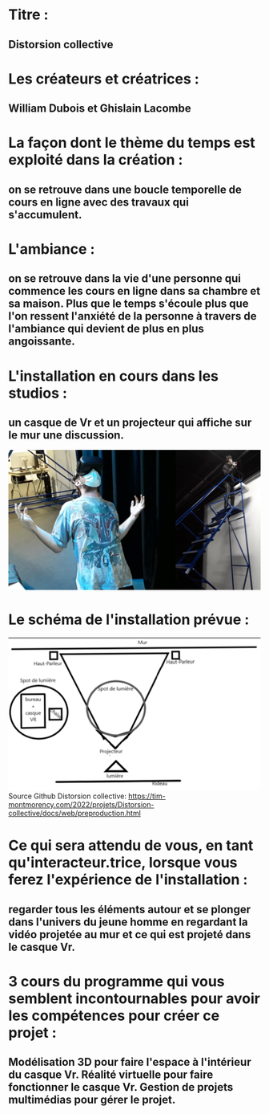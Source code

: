 # Titre : 
## Distorsion collective

# Les créateurs et créatrices : 
## William Dubois et Ghislain Lacombe

# La façon dont le thème du temps est exploité dans la création :
## on se retrouve dans une boucle temporelle de cours en ligne avec des travaux qui s'accumulent.

# L'ambiance :
## on se retrouve dans la vie d'une personne qui commence les cours en ligne dans sa chambre et sa maison. Plus que le temps s'écoule plus que l'on ressent l'anxiété de la personne à travers de l'ambiance qui devient de plus en plus angoissante.

# L'installation en cours dans les studios :
## un casque de Vr et un projecteur qui affiche sur le mur une discussion.
![Distorsion_collective_plantation](../Medias/Photos/Distorsion_collective_installation1.PNG)

# Le schéma de l'installation prévue :
![Distorsion_collective_plantation](../Medias/Photos/Distorsion_collective_plantation.PNG)
 Source Github Distorsion collective: https://tim-montmorency.com/2022/projets/Distorsion-collective/docs/web/preproduction.html

# Ce qui sera attendu de vous, en tant qu'interacteur.trice, lorsque vous ferez l'expérience de l'installation :
## regarder tous les éléments autour et se plonger dans l'univers du jeune homme en regardant la vidéo projetée au mur et ce qui est projeté dans le casque Vr.

# 3 cours du programme qui vous semblent incontournables pour avoir les compétences pour créer ce projet :
## Modélisation 3D pour faire l'espace à l'intérieur du casque Vr. Réalité virtuelle pour faire fonctionner le casque Vr. Gestion de projets multimédias pour gérer le projet.


